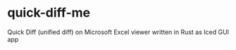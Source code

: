 # quick-diff-me
Quick Diff (unified diff) on Microsoft Excel viewer written in Rust as Iced GUI app
